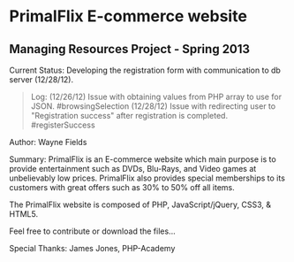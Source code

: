PrimalFlix E-commerce website
==============================

Managing Resources Project - Spring 2013
----------------------------------------

Current Status: Developing the registration form with communication to db server (12/28/12).

>Log: 
>(12/26/12) Issue with obtaining values from PHP array to use for JSON. #browsingSelection
>(12/28/12) Issue with redirecting user to "Registration success" after registration is completed. #registerSuccess

Author: Wayne Fields

Summary: PrimalFlix is an E-commerce website which main purpose is to provide entertainment such as DVDs, Blu-Rays, and Video games at unbelievably low prices.
 PrimalFlix also provides special memberships to its customers with great offers such as 30% to 50% off all items. 

The PrimalFlix website is composed of PHP, JavaScript/jQuery, CSS3, & HTML5.

Feel free to contribute or download the files...

Special Thanks: James Jones, PHP-Academy